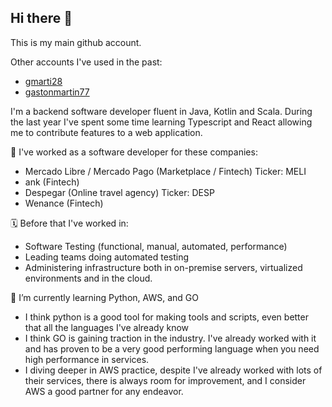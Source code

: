 ## Hi there 👋

<!--
**gaston-martin/gaston-martin** is a ✨ _special_ ✨ repository because its `README.md` (this file) appears on your GitHub profile.

Here are some ideas to get you started:

- 🔭 I’m currently working on ...
- 🌱 I’m currently learning ...
- 👯 I’m looking to collaborate on ...
- 🤔 I’m looking for help with ...
- 💬 Ask me about ...
- 📫 How to reach me: ...
- 😄 Pronouns: ...
- ⚡ Fun fact: ...
-->

This is my main github account.

Other accounts I've used in the past: 

 - [gmarti28](https://github.com/gmarti28)
 - [gastonmartin77](https://github.com/gastonmartin77)


I'm a backend software developer fluent in Java, Kotlin and Scala. 
During the last year I've spent some time learning Typescript and React allowing me to contribute features to a web application.

🔭 I've worked as a software developer for these companies:

- Mercado Libre / Mercado Pago (Marketplace / Fintech) Ticker: MELI
- ank (Fintech) 
- Despegar (Online travel agency) Ticker: DESP
- Wenance (Fintech) 

🗓️ Before that I've worked in:
- Software Testing (functional, manual, automated, performance)
- Leading teams doing automated testing
- Administering infrastructure both in on-premise servers, virtualized environments and in the cloud.

🌱 I’m currently learning Python, AWS, and GO
- I think python is a good tool for making tools and scripts, even better that all the languages I've already know
- I think GO is gaining traction in the industry. I've already worked with it and has proven to be a very good performing language when you need high performance in services. 
- I diving deeper in AWS practice, despite I've already worked with lots of their services, there is always room for improvement, and I consider AWS a good partner for any endeavor. 


